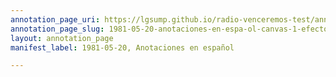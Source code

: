 ```yaml
---
annotation_page_uri: https://lgsump.github.io/radio-venceremos-test/annotations/1981-05-20-anotaciones-en-espa-ol-canvas-1-efectos-de-sonido.json
annotation_page_slug: 1981-05-20-anotaciones-en-espa-ol-canvas-1-efectos-de-sonido
layout: annotation_page
manifest_label: 1981-05-20, Anotaciones en español

---
```

